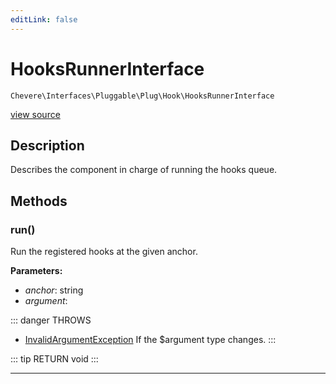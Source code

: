 ```yaml
---
editLink: false
---
```


# HooksRunnerInterface

`Chevere\Interfaces\Pluggable\Plug\Hook\HooksRunnerInterface`

[view source](https://github.com/chevere/chevere/blob/master/src/Chevere/Interfaces/Pluggable/Plug/Hook/HooksRunnerInterface.php)

## Description

Describes the component in charge of running the hooks queue.

## Methods

### run()

Run the registered hooks at the given anchor.

**Parameters:**

- *anchor*: string
- *argument*: 

::: danger THROWS
- [InvalidArgumentException](../../../../Exceptions/Core/InvalidArgumentException.md) If the $argument type changes.
:::

::: tip RETURN
void
:::

---
